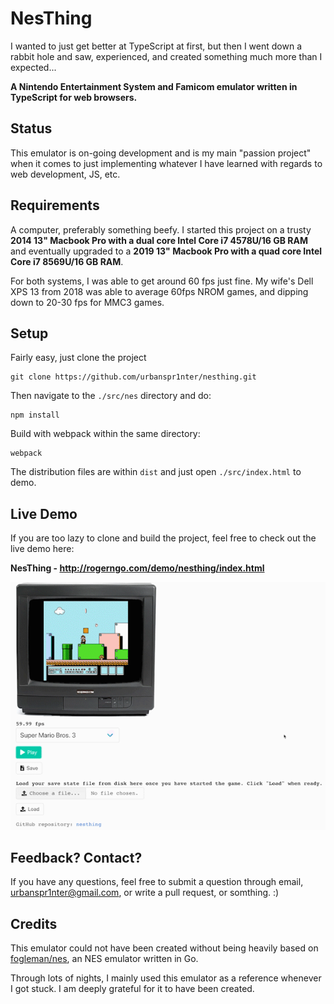 # NesThing

I wanted to just get better at TypeScript at first, but then I went down a rabbit hole and saw, experienced, and created something much more than I expected...

**A Nintendo Entertainment System and Famicom emulator written in TypeScript for web browsers.**



## Status

This emulator is on-going development and is my main "passion project" when it comes to just implementing whatever I have learned with regards to web development, JS, etc. 



## Requirements

A computer, preferably something beefy. I started this project on a trusty **2014 13" Macbook Pro with a dual core Intel Core i7 4578U/16 GB RAM** and eventually upgraded to a **2019 13" Macbook Pro with a quad core Intel Core i7 8569U/16 GB RAM**.

For both systems, I was able to get around 60 fps just fine. My wife's Dell XPS 13 from 2018 was able to average 60fps NROM games, and dipping down to 20-30 fps for MMC3 games.



## Setup

Fairly easy, just clone the project

```
git clone https://github.com/urbanspr1nter/nesthing.git
```

Then navigate to the `./src/nes` directory and do:

```
npm install
```

Build with webpack within the same directory:

```
webpack
```

The distribution files are within `dist` and just open `./src/index.html` to demo.



## Live Demo

If you are too lazy to clone and build the project, feel free to check out the live demo here:



**NesThing - http://rogerngo.com/demo/nesthing/index.html**

![Emulator Demo](./assets/demo.gif)



## Feedback? Contact?

If you have any questions, feel free to submit a question through email, urbanspr1nter@gmail.com, or write a pull request, or somthing. :)



## Credits

This emulator could not have been created without being heavily based on [fogleman/nes](https://github.com/fogleman/nes), an NES emulator written in Go. 

Through lots of nights, I mainly used this emulator as a reference whenever I got stuck. I am deeply grateful for it to have been created.